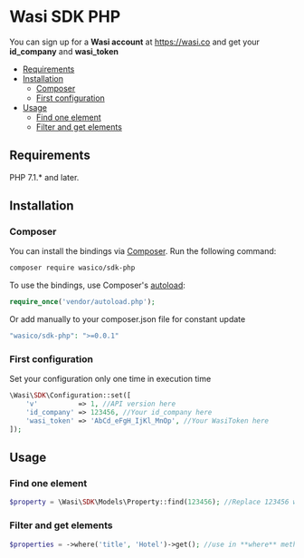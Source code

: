 # Wasi SDK PHP

You can sign up for a **Wasi account** at https://wasi.co and get your **id_company** and **wasi_token**

* [Requirements](#requirements)
* [Installation](#installation)
    * [Composer](#composer)
    * [First configuration](#first-configuration)
* [Usage](#usage)
    * [Find one element](#find-one-element)
    * [Filter and get elements](#filter-and-get-elements)

## Requirements

PHP 7.1.* and later.

## Installation

### Composer

You can install the bindings via [Composer](http://getcomposer.org/). Run the following command:

```bash
composer require wasico/sdk-php
```

To use the bindings, use Composer's [autoload](https://getcomposer.org/doc/00-intro.md#autoloading):

```php
require_once('vendor/autoload.php');
```

Or add manually to your composer.json file for constant update
```php
"wasico/sdk-php": ">=0.0.1"
```

### First configuration

Set your configuration only one time in execution time

```php
\Wasi\SDK\Configuration::set([
    'v'          => 1, //API version here
    'id_company' => 123456, //Your id_company here
    'wasi_token' => 'AbCd_eFgH_IjKl_MnOp', //Your WasiToken here
]);
```

## Usage

### Find one element

```php
$property = \Wasi\SDK\Models\Property::find(123456); //Replace 123456 with the id_property
```

### Filter and get elements

```php
$properties = ->where('title', 'Hotel')->get(); //use in **where** method the filters
```